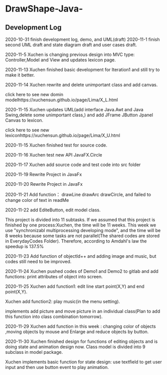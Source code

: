 # DrawShape-Java-

## Development Log

2020-10-31 finish development log, demo, and UML(draft)
2020-11-1 finish second UML draft and state diagram draft and user cases draft.



2020-11-5 Xuchen is changing previous design into MVC type: Controller,Model and View and updates lexicon page.




2020-11-13 Xuchen finished basic development for Iteration1 and still try to make it better.

2020-11-14 Xuchen rewrite and delete unimportant class and add canvas.

click here to see new domin modelhttps://xuchensun.github.io/page/Lima/X_L.html

2020-11-15 Xuchen updates UML(add interface Java.Awt and Java Swing,delete some unimportant class,) and add JFrame JButton Jpanel Canvas to lexicon.

click here to see new lexiconhttps://xuchensun.github.io/page/Lima/X_U.html

2020-11-15 Xuchen finished test for source code.


2020-11-16 Xuchen test new API JavaFX.Circle

2020-11-17 Xuchen add source code and test code into src folder




2020-11-19 Rewrite Project in JavaFx

2020-11-20 Rewrite Project in JavaFx

2020-11-21 Add function： drawLine drawArc drawCircle, and failed to change color of text in readMe

2020-11-22 add EditeButton, edit model class.


This project is divided into 11 subtasks. If we assumed that this project is finished by one process:Xuchen, the time will be 11 weeks. This week we use "synchronizabl multiprocessing developing mode", and the time will be 8 weeks because some tasks are not parallel(The shared codes are stored in EverydayCodes Folder). Therefore, according to Amdahl's law the speedup is 137.5%

2020-11-23 Add function of objectId++ and adding image and music, but codes still need to be improved.

2020-11-24 Xuchen pushed codes of Demo1 and Demo2 to gitlab and add functions: print attributes of object into screen.

2020-11-25  Xuchen add function1: edit line start point(X,Y) and end point(X,Y).

Xuchen add function2: play music(in the menu setting).

implements add picture and move picture in an individual class(Plan to add this function into class combination tomorrow).




2020-11-29 Xuchen add function in this week : changing color of objects ,moving objects by mouse and Enlarge and reduce objects by button.

2020-11-30 Xuchen finished design for functions of editing objects and is doing state and animation design now. Class model is divided into 9 subclass in model package.





Xuchen implements basic function for state design: use textfield to get user input and then use button event to play animation.


 
